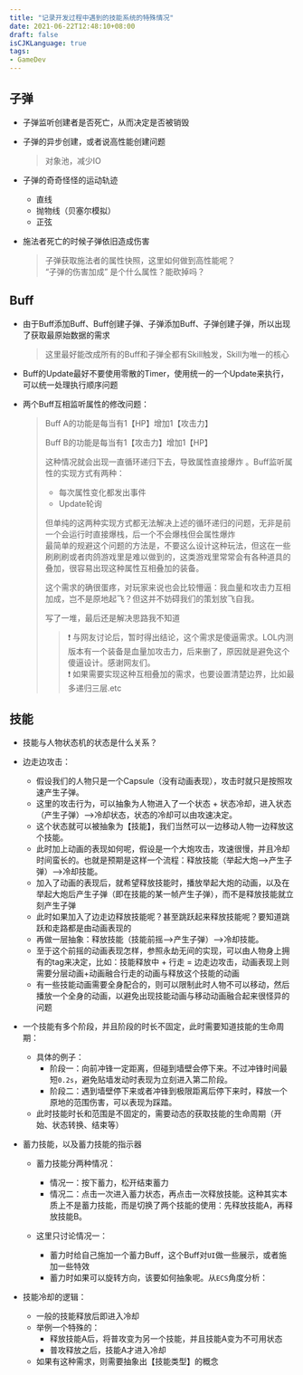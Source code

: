 ```yaml
---
title: "记录开发过程中遇到的技能系统的特殊情况"
date: 2021-06-22T12:48:10+08:00
draft: false
isCJKLanguage: true
tags:
- GameDev
---
```



## 子弹
- 子弹监听创建者是否死亡，从而决定是否被销毁
- 子弹的异步创建，或者说高性能创建问题
  
  > 对象池，减少IO
- 子弹的奇奇怪怪的运动轨迹
  - 直线
  - 抛物线（贝塞尔模拟）
  - 正弦
- 施法者死亡的时候子弹依旧造成伤害
  > 子弹获取施法者的属性快照，这里如何做到高性能呢？  
  > “子弹的伤害加成” 是个什么属性？能砍掉吗？

## Buff
- 由于Buff添加Buff、Buff创建子弹、子弹添加Buff、子弹创建子弹，所以出现了获取最原始数据的需求
  
  > 这里最好能改成所有的Buff和子弹全都有Skill触发，Skill为唯一的核心
- Buff的Update最好不要使用零散的Timer，使用统一的一个Update来执行，可以统一处理执行顺序问题
- 两个Buff互相监听属性的修改问题：
  > Buff A的功能是每当有1【HP】增加1【攻击力】  
  >
  > Buff B的功能是每当有1【攻击力】增加1【HP】  
  >
  > 这种情况就会出现一直循环递归下去，导致属性直接爆炸 。Buff监听属性的实现方式有两种：    
  >
  >  - 每次属性变化都发出事件
  >  - Update轮询
  >
  > 但单纯的这两种实现方式都无法解决上述的循环递归的问题，无非是前一个会运行时直接爆栈，后一个不会爆栈但会属性爆炸  
  > 最简单的规避这个问题的方法是，不要这么设计这种玩法，但这在一些刷刷刷或者肉鸽游戏里是难以做到的，这类游戏里常常会有各种道具的叠加，很容易出现这种属性互相叠加的装备。
  >
  > 这个需求的确很蛋疼，对玩家来说也会比较懵逼：我血量和攻击力互相加成，岂不是原地起飞？但这并不妨碍我们的策划放飞自我。
  >
  > 写了一堆，最后还是解决思路我不知道
  > > ❗ 与网友讨论后，暂时得出结论，这个需求是傻逼需求。LOL内测版本有一个装备是血量加攻击力，后来删了，原因就是避免这个傻逼设计。感谢网友们。  
  > > ❗ 如果需要实现这种互相叠加的需求，也要设置清楚边界，比如最多递归三层.etc



## 技能

- 技能与人物状态机的状态是什么关系？
- 边走边攻击：
  - 假设我们的人物只是一个Capsule（没有动画表现），攻击时就只是按照攻速产生子弹。
  - 这里的攻击行为，可以抽象为人物进入了一个状态 + 状态冷却，进入状态（产生子弹）-->冷却状态，状态的冷却可以由攻速决定。
  - 这个状态就可以被抽象为【技能】，我们当然可以一边移动人物一边释放这个技能。
  - 此时加上动画的表现如何呢，假设是一个大炮攻击，攻速很慢，并且冷却时间蛮长的。也就是预期是这样一个流程：释放技能（举起大炮-->产生子弹）-->冷却技能。
  - 加入了动画的表现后，就希望释放技能时，播放举起大炮的动画，以及在举起大炮后产生子弹（即在技能的某一帧产生子弹），而不是释放技能就立刻产生子弹
  - 此时如果加入了边走边释放技能呢？甚至跳跃起来释放技能呢？要知道跳跃和走路都是由动画表现的
  - 再做一层抽象：释放技能（技能前摇-->产生子弹）-->冷却技能。
  - 至于这个前摇的动画表现怎样，参照永劫无间的实现，可以由人物身上拥有的tag来决定，比如：技能释放中 + 行走 = 边走边攻击，动画表现上则需要分层动画+动画融合行走的动画与释放这个技能的动画
  - 有一些技能动画需要全身配合的，则可以限制此时人物不可以移动，然后播放一个全身的动画，以避免出现技能动画与移动动画融合起来很怪异的问题
- 一个技能有多个阶段，并且阶段的时长不固定，此时需要知道技能的生命周期：
  - 具体的例子：
    - 阶段一：向前冲锋一定距离，但碰到墙壁会停下来。不过冲锋时间最短`0.2s`，避免贴墙发动时表现为立刻进入第二阶段。
    - 阶段二：遇到墙壁停下来或者冲锋到极限距离后停下来时，释放一个原地的范围伤害，可以表现为踩踏。
  - 此时技能时长和范围是不固定的，需要动态的获取技能的生命周期（开始、状态转换、结束等）
- 蓄力技能，以及蓄力技能的指示器

  - 蓄力技能分两种情况：

    - 情况一：按下蓄力，松开结束蓄力
    - 情况二：点击一次进入蓄力状态，再点击一次释放技能。这种其实本质上不是蓄力技能，而是切换了两个技能的使用：先释放技能A，再释放技能B。
  - 这里只讨论情况一：
  
    - 蓄力时给自己施加一个蓄力Buff，这个Buff对`UI`做一些展示，或者施加一些特效
    - 蓄力时如果可以旋转方向，该要如何抽象呢。从`ECS`角度分析：
  
- 技能冷却的逻辑：
  - 一般的技能释放后即进入冷却
  - 举例一个特殊的：
    - 释放技能A后，将普攻变为另一个技能，并且技能A变为不可用状态
    - 普攻释放之后，技能A才进入冷却
  - 如果有这种需求，则需要抽象出【技能类型】的概念

